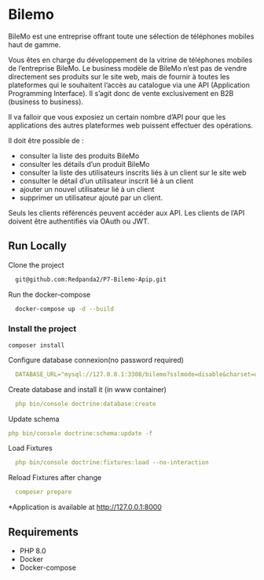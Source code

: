 # Bilemo
BileMo est une entreprise offrant toute une sélection de téléphones mobiles haut de gamme.

Vous êtes en charge du développement de la vitrine de téléphones mobiles de l’entreprise BileMo. Le business modèle de BileMo n’est pas de vendre directement ses produits sur le site web, mais de fournir à toutes les plateformes qui le souhaitent l’accès au catalogue via une API (Application Programming Interface). Il s’agit donc de vente exclusivement en B2B (business to business).

Il va falloir que vous exposiez un certain nombre d’API pour que les applications des autres plateformes web puissent effectuer des opérations.

Il doit être possible de :

- consulter la liste des produits BileMo
- consulter les détails d’un produit BileMo 
- consulter la liste des utilisateurs inscrits liés à un client sur le site web 
- consulter le détail d’un utilisateur inscrit lié à un client
- ajouter un nouvel utilisateur lié à un client
- supprimer un utilisateur ajouté par un client.

Seuls les clients référencés peuvent accéder aux API. Les clients de l’API doivent être authentifiés via OAuth ou JWT.

## Run Locally

Clone the project

```bash
  git@github.com:Redpanda2/P7-Bilemo-Apip.git
```

Run the docker-compose

```bash
  docker-compose up -d --build
```

### Install the project
```
composer install
```

Configure database connexion(no password required)
```yaml
  DATABASE_URL="mysql://127.0.0.1:3308/bilemo?sslmode=disable&charset=utf8mb4"
```

Create database and install it (in www container)
```yaml
  php bin/console doctrine:database:create
```

Update schema
```yaml
php bin/console doctrine:schema:update -f
```

Load Fixtures
```yaml
  php bin/console doctrine:fixtures:load --no-interaction
```

Reload Fixtures after change
```yaml
  composer prepare
```

*Application is available at http://127.0.0.1:8000

## Requirements
- PHP 8.0
- Docker
- Docker-compose